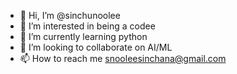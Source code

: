 - 👋 Hi, I’m @sinchunoolee
- 👀 I’m interested in being a codee
- 🌱 I’m currently learning python
- 💞️ I’m looking to collaborate on AI/ML
- 📫 How to reach me snooleesinchana@gmail.com

<!---
sinchunoolee/sinchunoolee is a ✨ special ✨ repository because its `README.md` (this file) appears on your GitHub profile.
You can click the Preview link to take a look at your changes.
--->
